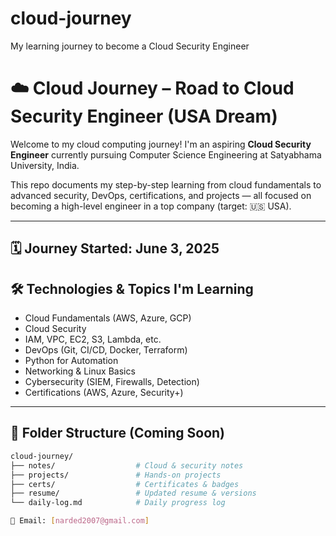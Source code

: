# cloud-journey
My learning journey to become a Cloud Security Engineer
# ☁️ Cloud Journey – Road to Cloud Security Engineer (USA Dream)

Welcome to my cloud computing journey! I'm an aspiring **Cloud Security Engineer** currently pursuing Computer Science Engineering at Satyabhama University, India.

This repo documents my step-by-step learning from cloud fundamentals to advanced security, DevOps, certifications, and projects — all focused on becoming a high-level engineer in a top company (target: 🇺🇸 USA).

---

## 🗓️ Journey Started: June 3, 2025

## 🛠️ Technologies & Topics I'm Learning
- Cloud Fundamentals (AWS, Azure, GCP)
- Cloud Security
- IAM, VPC, EC2, S3, Lambda, etc.
- DevOps (Git, CI/CD, Docker, Terraform)
- Python for Automation
- Networking & Linux Basics
- Cybersecurity (SIEM, Firewalls, Detection)
- Certifications (AWS, Azure, Security+)

---

## 📁 Folder Structure (Coming Soon)
```bash
cloud-journey/
├── notes/                  # Cloud & security notes
├── projects/               # Hands-on projects
├── certs/                  # Certificates & badges
├── resume/                 # Updated resume & versions
└── daily-log.md            # Daily progress log

📧 Email: [narded2007@gmail.com]
